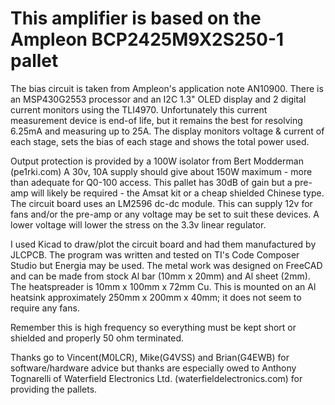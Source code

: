# This amplifier is based on the Ampleon BCP2425M9X2S250-1 pallet

The bias circuit is taken from Ampleon's application note AN10900. There is an MSP430G2553 processor and an I2C 1.3" OLED display and 2 digital current monitors using the TLI4970. Unfortunately this current measurement device is end-of life, but it remains the best for resolving 6.25mA and measuring up to 25A. The display monitors voltage & current of each stage, sets the bias of each stage and shows the total power used.

Output protection is provided by a 100W isolator from Bert Modderman (pe1rki.com)
A 30v, 10A supply should give about 150W maximum - more than adequate for Q0-100 access. This pallet has 30dB of gain but a pre-amp will likely be required - the Amsat kit or a cheap shielded Chinese type. The circuit board uses an LM2596 dc-dc module. This can supply 12v for fans and/or the pre-amp or any voltage may be set to suit these devices. A lower voltage will lower the stress on the 3.3v linear regulator.

I used Kicad to draw/plot the circuit board and had them manufactured by JLCPCB. The program was written and tested on TI's Code Composer Studio but Energia may be used. 
The metal work was designed on FreeCAD and can be made from stock Al bar (10mm x 20mm) and Al sheet (2mm). The heatspreader is 10mm x 100mm x 72mm Cu. This is mounted on an Al heatsink approximately 250mm x 200mm x 40mm; it does not seem to require any fans.

Remember this is high frequency so everything must be kept short or shielded and properly 50 ohm terminated.

Thanks go to Vincent(M0LCR), Mike(G4VSS) and Brian(G4EWB) for software/hardware advice but thanks are especially owed to Anthony Tognarelli of Waterfield Electronics Ltd. (waterfieldelectronics.com) for providing the pallets.
